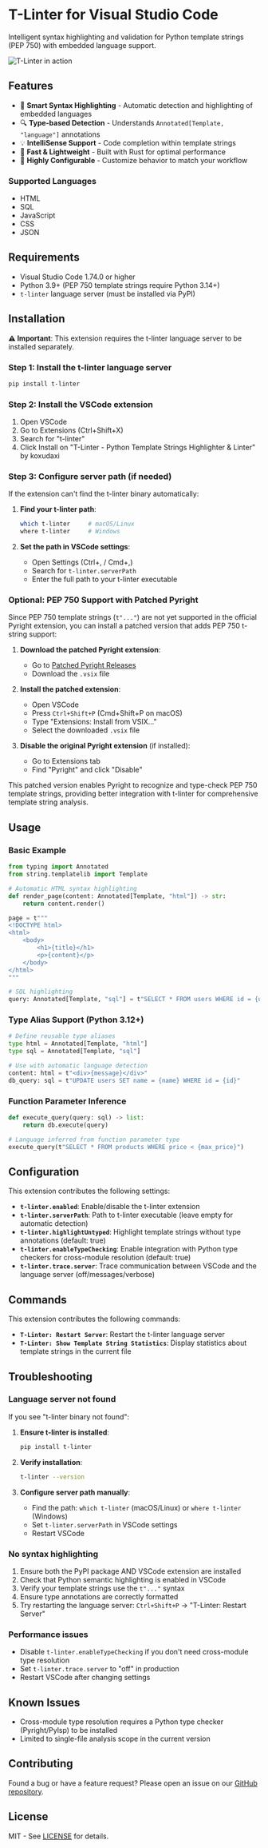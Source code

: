 # T-Linter for Visual Studio Code

Intelligent syntax highlighting and validation for Python template strings (PEP 750) with embedded language support.

![T-Linter in action](images/img.png)

## Features

- 🎨 **Smart Syntax Highlighting** - Automatic detection and highlighting of embedded languages
- 🔍 **Type-based Detection** - Understands `Annotated[Template, "language"]` annotations
- 💡 **IntelliSense Support** - Code completion within template strings
- 🚀 **Fast & Lightweight** - Built with Rust for optimal performance
- 🔧 **Highly Configurable** - Customize behavior to match your workflow

### Supported Languages
- HTML
- SQL
- JavaScript
- CSS
- JSON

## Requirements

- Visual Studio Code 1.74.0 or higher
- Python 3.9+ (PEP 750 template strings require Python 3.14+)
- `t-linter` language server (must be installed via PyPI)

## Installation

**⚠️ Important**: This extension requires the t-linter language server to be installed separately.

### Step 1: Install the t-linter language server
```bash
pip install t-linter
```

### Step 2: Install the VSCode extension
1. Open VSCode
2. Go to Extensions (Ctrl+Shift+X)
3. Search for "t-linter"
4. Click Install on "T-Linter - Python Template Strings Highlighter & Linter" by koxudaxi

### Step 3: Configure server path (if needed)
If the extension can't find the t-linter binary automatically:

1. **Find your t-linter path**:
   ```bash
   which t-linter     # macOS/Linux
   where t-linter     # Windows
   ```

2. **Set the path in VSCode settings**:
   - Open Settings (Ctrl+, / Cmd+,)
   - Search for `t-linter.serverPath`
   - Enter the full path to your t-linter executable

### Optional: PEP 750 Support with Patched Pyright

Since PEP 750 template strings (`t"..."`) are not yet supported in the official Pyright extension, you can install a patched version that adds PEP 750 t-string support:

1. **Download the patched Pyright extension**:
   - Go to [Patched Pyright Releases](https://github.com/koxudaxi/pyright/releases/tag/untagged-7b5f847f7a434b72a328)
   - Download the `.vsix` file

2. **Install the patched extension**:
   - Open VSCode
   - Press `Ctrl+Shift+P` (Cmd+Shift+P on macOS)
   - Type "Extensions: Install from VSIX..."
   - Select the downloaded `.vsix` file

3. **Disable the original Pyright extension** (if installed):
   - Go to Extensions tab
   - Find "Pyright" and click "Disable"

This patched version enables Pyright to recognize and type-check PEP 750 template strings, providing better integration with t-linter for comprehensive template string analysis.

## Usage

### Basic Example
```python
from typing import Annotated
from string.templatelib import Template

# Automatic HTML syntax highlighting
def render_page(content: Annotated[Template, "html"]) -> str:
    return content.render()

page = t"""
<!DOCTYPE html>
<html>
    <body>
        <h1>{title}</h1>
        <p>{content}</p>
    </body>
</html>
"""

# SQL highlighting
query: Annotated[Template, "sql"] = t"SELECT * FROM users WHERE id = {user_id}"
```

### Type Alias Support (Python 3.12+)
```python
# Define reusable type aliases
type html = Annotated[Template, "html"]
type sql = Annotated[Template, "sql"]

# Use with automatic language detection
content: html = t"<div>{message}</div>"
db_query: sql = t"UPDATE users SET name = {name} WHERE id = {id}"
```

### Function Parameter Inference
```python
def execute_query(query: sql) -> list:
    return db.execute(query)

# Language inferred from function parameter type
execute_query(t"SELECT * FROM products WHERE price < {max_price}")
```

## Configuration

This extension contributes the following settings:

- **`t-linter.enabled`**: Enable/disable the t-linter extension
- **`t-linter.serverPath`**: Path to t-linter executable (leave empty for automatic detection)
- **`t-linter.highlightUntyped`**: Highlight template strings without type annotations (default: true)
- **`t-linter.enableTypeChecking`**: Enable integration with Python type checkers for cross-module resolution (default: true)
- **`t-linter.trace.server`**: Trace communication between VSCode and the language server (off/messages/verbose)

## Commands

This extension contributes the following commands:

- **`T-Linter: Restart Server`**: Restart the t-linter language server
- **`T-Linter: Show Template String Statistics`**: Display statistics about template strings in the current file

## Troubleshooting

### Language server not found
If you see "t-linter binary not found":

1. **Ensure t-linter is installed**:
   ```bash
   pip install t-linter
   ```

2. **Verify installation**:
   ```bash
   t-linter --version
   ```

3. **Configure server path manually**:
   - Find the path: `which t-linter` (macOS/Linux) or `where t-linter` (Windows)
   - Set `t-linter.serverPath` in VSCode settings
   - Restart VSCode

### No syntax highlighting
1. Ensure both the PyPI package AND VSCode extension are installed
2. Check that Python semantic highlighting is enabled in VSCode
3. Verify your template strings use the `t"..."` syntax
4. Ensure type annotations are correctly formatted
5. Try restarting the language server: `Ctrl+Shift+P` → "T-Linter: Restart Server"

### Performance issues
- Disable `t-linter.enableTypeChecking` if you don't need cross-module type resolution
- Set `t-linter.trace.server` to "off" in production
- Restart VSCode after changing settings

## Known Issues

- Cross-module type resolution requires a Python type checker (Pyright/Pylsp) to be installed
- Limited to single-file analysis scope in the current version

## Contributing

Found a bug or have a feature request? Please open an issue on our [GitHub repository](https://github.com/koxudaxi/t-linter/issues).

## License

MIT - See [LICENSE](https://github.com/koxudaxi/t-linter/blob/main/LICENSE) for details.